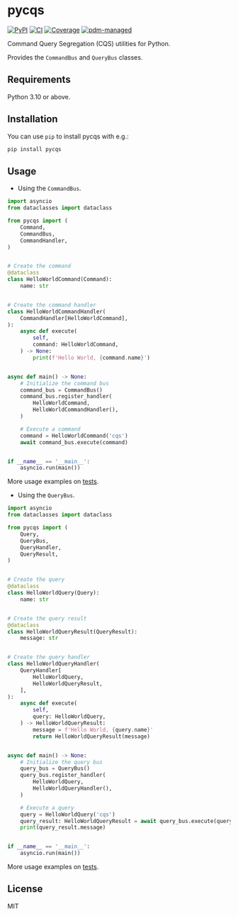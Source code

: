 # pycqs

[![PyPI](https://img.shields.io/pypi/v/pycqs?label=PyPI)](https://pypi.org/project/pycqs)
[![CI](https://github.com/rafaph/pycqs/actions/workflows/ci.yml/badge.svg)](https://github.com/rafaph/pycqs/actions/workflows/ci.yml)
[![Coverage](https://codecov.io/gh/rafaph/pycqs/graph/badge.svg?token=VQ7VMQFBV9)](https://codecov.io/gh/rafaph/pycqs)
[![pdm-managed](https://img.shields.io/badge/pdm-managed-blueviolet)](https://pdm-project.org/en/stable/)

Command Query Segregation (CQS) utilities for Python.

Provides the `CommandBus` and `QueryBus` classes.

## Requirements

Python 3.10 or above.

## Installation

You can use `pip` to install pycqs with e.g.:

```sh
pip install pycqs
```

## Usage

- Using the `CommandBus`.

```python
import asyncio
from dataclasses import dataclass

from pycqs import (
    Command,
    CommandBus,
    CommandHandler,
)


# Create the command
@dataclass
class HelloWorldCommand(Command):
    name: str


# Create the command handler
class HelloWorldCommandHandler(
    CommandHandler[HelloWorldCommand],
):
    async def execute(
        self,
        command: HelloWorldCommand,
    ) -> None:
        print(f'Hello World, {command.name}')


async def main() -> None:
    # Initialize the command bus
    command_bus = CommandBus()
    command_bus.register_handler(
        HelloWorldCommand,
        HelloWorldCommandHandler(),
    )

    # Execute a command
    command = HelloWorldCommand('cqs')
    await command_bus.execute(command)


if __name__ == '__main__':
    asyncio.run(main())
```

More usage examples on [tests](https://github.com/rafaph/pycqs/blob/main/tests/test_command_bus.py).

- Using the `QueryBus`.

```python
import asyncio
from dataclasses import dataclass

from pycqs import (
    Query,
    QueryBus,
    QueryHandler,
    QueryResult,
)


# Create the query
@dataclass
class HelloWorldQuery(Query):
    name: str


# Create the query result
@dataclass
class HelloWorldQueryResult(QueryResult):
    message: str


# Create the query handler
class HelloWorldQueryHandler(
    QueryHandler[
        HelloWorldQuery,
        HelloWorldQueryResult,
    ],
):
    async def execute(
        self,
        query: HelloWorldQuery,
    ) -> HelloWorldQueryResult:
        message = f'Hello World, {query.name}'
        return HelloWorldQueryResult(message)


async def main() -> None:
    # Initialize the query bus
    query_bus = QueryBus()
    query_bus.register_handler(
        HelloWorldQuery,
        HelloWorldQueryHandler(),
    )

    # Execute a query
    query = HelloWorldQuery('cqs')
    query_result: HelloWorldQueryResult = await query_bus.execute(query)
    print(query_result.message)


if __name__ == '__main__':
    asyncio.run(main())
```

More usage examples on [tests](https://github.com/rafaph/pycqs/blob/main/tests/test_query_bus.py).

## License

MIT
